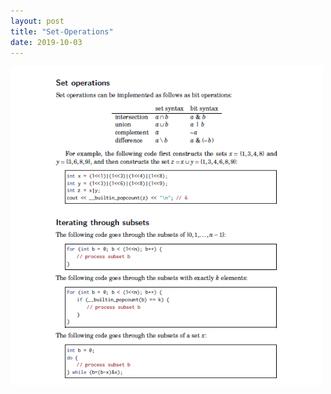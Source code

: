 ```yaml
---
layout: post
title: "Set-Operations"
date: 2019-10-03
---
```


<img src = "/images/setOp.png" width = "500">
